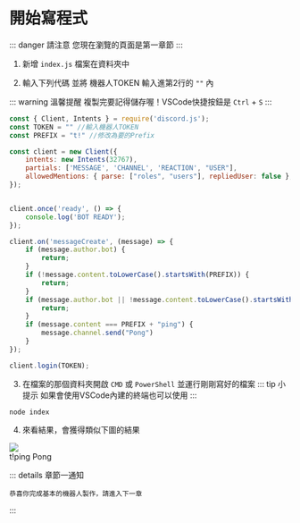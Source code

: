 # 開始寫程式 


::: danger 請注意
您現在瀏覽的頁面是第一章節
:::
1. 新增 `index.js` 檔案在資料夾中

2. 輸入下列代碼 並將 機器人TOKEN 輸入進第2行的 `""` 內

::: warning 溫馨提醒
複製完要記得儲存喔！VSCode快捷按鈕是 `Ctrl` + `S`
:::

```js
const { Client, Intents } = require('discord.js');
const TOKEN = "" //輸入機器人TOKEN
const PREFIX = "t!" //修改為要的Prefix

const client = new Client({
    intents: new Intents(32767),
    partials: ['MESSAGE', 'CHANNEL', 'REACTION', "USER"],
    allowedMentions: { parse: ["roles", "users"], repliedUser: false },
});


client.once('ready', () => {
	console.log('BOT READY');
});

client.on('messageCreate', (message) => {
	if (message.author.bot) {
		return;
	}
    if (!message.content.toLowerCase().startsWith(PREFIX)) {
        return;
    }
    if (message.author.bot || !message.content.toLowerCase().startsWith(PREFIX)) {
		return;
	}
    if (message.content === PREFIX + "ping") {
        message.channel.send("Pong")
    }
});

client.login(TOKEN);
```

3. 在檔案的那個資料夾開啟 `CMD` 或 `PowerShell` 並運行剛剛寫好的檔案
::: tip 小提示
如果會使用VSCode內建的終端也可以使用
:::

```bash:no-line-numbers
node index
```

4. 來看結果，會獲得類似下圖的結果

<img src="/code/js/codejs-1.png" />
<br>
<!-- <img src="/code/js/codejs-2.png" /> -->
<DiscordMessages>
    <DiscordMessage profile="haco" timestamp="2000/10/10">
        t!ping
    </DiscordMessage>
	<DiscordMessage profile="bot" timestamp="2000/10/10">
        <!-- <template #interactions>
			<DiscordInteraction profile="haco" :command="true">t!ping</DiscordInteraction>
		</template> -->
        Pong
    </DiscordMessage>
</DiscordMessages>

::: details 章節一通知
```:no-line-numbers
恭喜你完成基本的機器人製作，請進入下一章
```
:::



